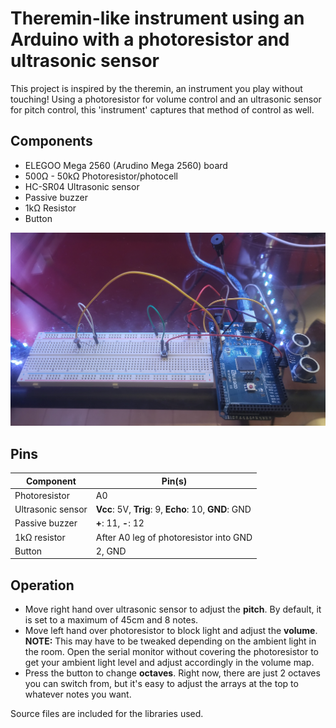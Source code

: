 # Theremin-like instrument using an Arduino with a photoresistor and ultrasonic sensor
This project is inspired by the theremin, an instrument you play without touching! Using a photoresistor for volume control and an ultrasonic sensor for pitch control, this 'instrument' captures that method of control as well.

## Components
 - ELEGOO Mega 2560 (Arudino Mega 2560) board
 - 500Ω - 50kΩ Photoresistor/photocell 
 - HC-SR04 Ultrasonic sensor
 - Passive buzzer
 - 1kΩ Resistor
 - Button

![](https://raw.githubusercontent.com/mnolander/theremuino/main/overview_pic.jpg?token=GHSAT0AAAAAACOR7VGASSCWAEBULUWESNRAZO6YSUQ)

## Pins
| Component         | Pin(s)                                                    |
|-------------------|-----------------------------------------------------------|
| Photoresistor     | A0                                                        |
| Ultrasonic sensor | **Vcc**: 5V, **Trig**: 9, **Echo**: 10, **GND**: GND      |
| Passive buzzer    | **+**: 11, **-**: 12                                      |
| 1kΩ resistor      | After A0 leg of photoresistor into GND                    |
| Button            | 2, GND                                                    |

## Operation
 - Move right hand over ultrasonic sensor to adjust the **pitch**. By default, it is set to a maximum of 45cm and 8 notes.
 - Move left hand over photoresistor to block light and adjust the **volume**. **NOTE:** This may have to be tweaked depending on the ambient light in the room. Open the serial monitor without covering the photoresistor to get your ambient light level and adjust accordingly in the volume map.
 - Press the button to change **octaves**. Right now, there are just 2 octaves you can switch from, but it's easy to adjust the arrays at the top to whatever notes you want.
 
Source files are included for the libraries used.
